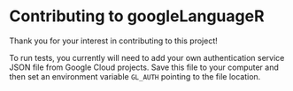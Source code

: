 # Contributing to googleLanguageR

Thank you for your interest in contributing to this project!

To run tests, you currently will need to add your own authentication service JSON file from Google Cloud projects.  Save this file to your computer and then set an environment variable `GL_AUTH` pointing to the file location. 


